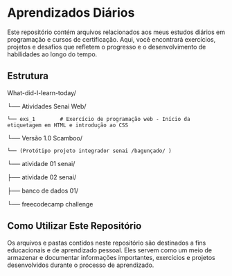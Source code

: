 # Aprendizados Diários

Este repositório contém arquivos relacionados aos meus estudos diários em programação e cursos de certificação. Aqui, você encontrará exercícios, projetos e desafios que refletem o progresso e o desenvolvimento de habilidades ao longo do tempo.

## Estrutura

What-did-I-learn-today/

└── Atividades Senai Web/

    └── exs_1        # Exercício de programação web - Início da etiquetagem em HTML e introdução ao CSS
└── Versão 1.0 Scamboo/

    └── (Protótipo projeto integrador senai /bagunçado/ )
└── atividade 01 senai/

├── atividade 02 senai/

├── banco de dados 01/

└── freecodecamp challenge

## Como Utilizar Este Repositório

Os arquivos e pastas contidos neste repositório são destinados a fins educacionais e de aprendizado pessoal. Eles servem como um meio de armazenar e documentar informações importantes, exercícios e projetos desenvolvidos durante o processo de aprendizado.
